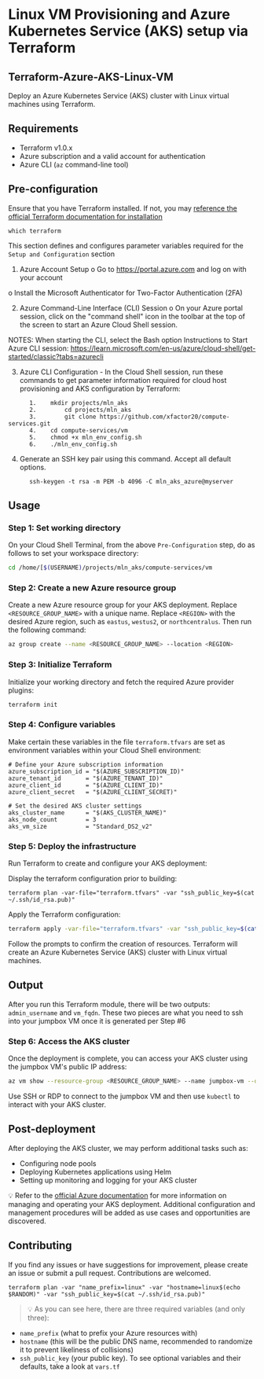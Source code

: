# Linux VM Provisioning and Azure Kubernetes Service (AKS) setup via Terraform


## Terraform-Azure-AKS-Linux-VM
Deploy an Azure Kubernetes Service (AKS) cluster with Linux virtual machines using Terraform.

## Requirements
* Terraform v1.0.x
* Azure subscription and a valid account for authentication
* Azure CLI (`az` command-line tool)

## Pre-configuration

Ensure that you have Terraform installed. If not, you may [reference the official Terraform documentation for installation](https://developer.hashicorp.com/terraform/install)

```
which terraform
```

This section defines and configures parameter variables required for the `Setup and Configuration` section

1.	Azure Account Setup
o	Go to https://portal.azure.com and log on with your account

o	Install the Microsoft Authenticator for Two-Factor Authentication (2FA)

2.	Azure Command-Line Interface (CLI) Session
o	On your Azure portal session, click on the "command shell" icon in the toolbar at the top of the screen to start an Azure Cloud Shell session.

NOTES: When starting the CLI, select the Bash option
      Instructions to Start Azure CLI session: https://learn.microsoft.com/en-us/azure/cloud-shell/get-started/classic?tabs=azurecli

3.	Azure CLI Configuration - In the Cloud Shell session, run these commands to get parameter information required for cloud host provisioning and AKS configuration by Terraform:
```
      1.	mkdir projects/mln_aks
      2.        cd projects/mln_aks
      3.        git clone https://github.com/xfactor20/compute-services.git
      4.	cd compute-services/vm
      5.	chmod +x mln_env_config.sh
      6.	./mln_env_config.sh
```
4.	Generate an SSH key pair using this command.  Accept all default options.
```
      ssh-keygen -t rsa -m PEM -b 4096 -C mln_aks_azure@myserver
```

## Usage

### Step 1: Set working directory
On your Cloud Shell Terminal, from the above `Pre-Configuration` step, do as follows to set your workspace directory:

```bash
cd /home/[$(USERNAME)/projects/mln_aks/compute-services/vm
```

### Step 2: Create a new Azure resource group
Create a new Azure resource group for your AKS deployment. Replace `<RESOURCE_GROUP_NAME>` with a unique name.  Replace `<REGION>` with the desired Azure region, such as `eastus`, `westus2`, or `northcentralus`. Then run the following command:

```bash
az group create --name <RESOURCE_GROUP_NAME> --location <REGION>
```

### Step 3: Initialize Terraform
Initialize your working directory and fetch the required Azure provider plugins:

```bash
terraform init
```

### Step 4: Configure variables
Make certain these variables in the file `terraform.tfvars` are set as environment variables within your Cloud Shell environment:

```hcl
# Define your Azure subscription information
azure_subscription_id = "$(AZURE_SUBSCRIPTION_ID)"
azure_tenant_id       = "$(AZURE_TENANT_ID)"
azure_client_id       = "$(AZURE_CLIENT_ID)"
azure_client_secret   = "$(AZURE_CLIENT_SECRET)"

# Set the desired AKS cluster settings
aks_cluster_name      = "$(AKS_CLUSTER_NAME)"
aks_node_count        = 3
aks_vm_size           = "Standard_DS2_v2"
```

### Step 5: Deploy the infrastructure
Run Terraform to create and configure your AKS deployment:

Display the terraform configuration prior to building:
```
terraform plan -var-file="terraform.tfvars" -var "ssh_public_key=$(cat ~/.ssh/id_rsa.pub)"
```

Apply the Terraform configuration:
```bash
terraform apply -var-file="terraform.tfvars" -var "ssh_public_key=$(cat ~/.ssh/id_rsa.pub)"
```

Follow the prompts to confirm the creation of resources. Terraform will create an Azure Kubernetes Service (AKS) cluster with Linux virtual machines.

## Output

After you run this Terraform module, there will be two outputs: `admin_username` and `vm_fqdn`. These two pieces are what you need to ssh into your jumpbox VM once it is generated per Step #6

### Step 6: Access the AKS cluster
Once the deployment is complete, you can access your AKS cluster using the jumpbox VM's public IP address:

```bash
az vm show --resource-group <RESOURCE_GROUP_NAME> --name jumpbox-vm --query publicIpAddress -o tsv
```

Use SSH or RDP to connect to the jumpbox VM and then use `kubectl` to interact with your AKS cluster.

## Post-deployment
After deploying the AKS cluster, we may perform additional tasks such as:

* Configuring node pools
* Deploying Kubernetes applications using Helm
* Setting up monitoring and logging for your AKS cluster

:bulb: Refer to the [official Azure documentation](https://docs.microsoft.com/en-us/azure/aks/) for more information on managing and operating your AKS deployment. Additional configuration and management procedures will be added as use cases and opportunities are discovered.

## Contributing
If you find any issues or have suggestions for improvement, please create an issue or submit a pull request.  Contributions are welcomed.


```
terraform plan -var "name_prefix=linux" -var "hostname=linux$(echo $RANDOM)" -var "ssh_public_key=$(cat ~/.ssh/id_rsa.pub)"
```

> :bulb: As you can see here, there are three required variables (and only three): 
* `name_prefix` (what to prefix your Azure resources with)
* `hostname` (this will be the public DNS name, recommended to randomize it to prevent likeliness of collisions)
* `ssh_public_key` (your public key). To see optional variables and their defaults, take a look at `vars.tf`
